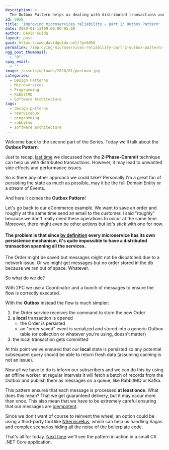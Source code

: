 ```yaml
---
description: >  
  The Outbox Pattern helps us dealing with distributed transactions and event dispatching. Sample code in C# .NET Core
id: 6958
title: 'Improving microservices reliability - part 2: Outbox Pattern'
date: 2020-01-13T09:00:00-05:00
author: David Guida
layout: post
guid: https://www.davidguida.net/?p=6958
permalink: /improving-microservices-reliability-part-2-outbox-pattern/
ngg_post_thumbnail:
  - "0"
spay_email:
  - ""
image: /assets/uploads/2020/01/postman.jpg
categories:
  - Design Patterns
  - Microservices
  - Programming
  - RabbitMQ
  - Software Architecture
tags:
  - design patterns
  - nservicebus
  - programming
  - rabbitmq
  - software architecture
---
```

Welcome back to the second part of the Series. Today we'll talk about the **Outbox Pattern**. 

Just to recap, <a href="https://www.davidguida.net/improving-microservices-reliability-part-1-two-phase-commit/" target="_blank" rel="noreferrer noopener" aria-label="last time (opens in a new tab)">last time</a> we discussed how the **2-Phase-Commit** technique can help us with distributed transactions. However, it may lead to unwanted side effects and performance issues.

So is there any other approach we could take? Personally I'm a great fan of persisting the state as much as possible, may it be the full Domain Entity or a stream of Events.

And here it comes the **Outbox Pattern**! 

Let's go back to our eCommerce example. We want to save an order and roughly at the same time send an email to the customer. I said "roughly" because we don't really need these operations to occur at the same time. Moreover, there might even be other actions but let's stick with one for now. 

#### The problem is that since <a rel="noreferrer noopener" aria-label="by definition (opens in a new tab)" href="https://martinfowler.com/articles/microservices.html" target="_blank">by definition</a> every microservice has its own persistence mechanism, it's quite impossible to have a distributed transaction spanning all the services.

The Order might be saved but messages might not be dispatched due to a network issue. Or we might get messages but no order stored in the db because we ran out of space. Whatever.

So what do we do?

With 2PC we use a Coordinator and a bunch of messages to ensure the flow is correctly executed.

With the **Outbox** instead the flow is much simpler:

  1. the Order service receives the command to store the new Order
  2. a **local** transaction is opened
      * the Order is persisted
      * an "order saved" event is serialized and stored into a generic Outbox table (or collection or whatever you're using, doesn't matter)
  3. the local transaction gets committed

At this point we've ensured that our **local** state is persisted so any potential subsequent query should be able to return fresh data (assuming caching is not an issue).

Now all we have to do is inform our subscribers and we can do this by using an offline worker: at regular intervals it will fetch a batch of records from the Outbox and publish them as messages on a queue, like RabbitMQ or Kafka.

This pattern ensures that each message is processed **at least once**. What does this mean? That we get guaranteed delivery, but it may occur more than once. This also mean that we have to be extremely careful ensuring that our messages are <a href="https://www.enterpriseintegrationpatterns.com/patterns/messaging/IdempotentReceiver.html" target="_blank" rel="noreferrer noopener" aria-label="idempotent (opens in a new tab)">idempotent</a>. 

Since we don't want of course to reinvent the wheel, an option could be using a third-party tool like <a rel="noreferrer noopener" aria-label="NServiceBus (opens in a new tab)" href="https://docs.particular.net/nservicebus/outbox/" target="_blank">NServiceBus</a>, which can help us handling Sagas and complex scenarios hiding all the noise of the boilerplate code.

That's all for today. <a href="/improving-microservices-reliability-part-3-outbox-pattern-in-action/" target="_blank">Next time</a> we'll see the pattern in action in a small C# .NET Core application.

<div class="post-details-footer-widgets">
</div>